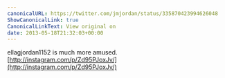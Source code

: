 ```yaml
---
canonicalURL: https://twitter.com/jmjordan/status/335870423994626048
ShowCanonicalLink: true
CanonicalLinkText: View original on
date: 2013-05-18T21:32:03+00:00
---
```

ellagjordan1152 is much more amused. [http://instagram.com/p/Zd95PJoxJv/](http://instagram.com/p/Zd95PJoxJv/)